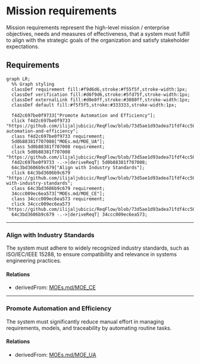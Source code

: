 # Mission requirements
Mission requirements represent the high-level mission / enterprise  objectives, needs and measures of effectiveness, that a system must fulfill to align with the strategic goals of the organization and satisfy stakeholder expectations. 

## Requirements
```mermaid
graph LR;
  %% Graph styling
  classDef requirement fill:#f9d6d6,stroke:#f55f5f,stroke-width:1px;
  classDef verification fill:#d6f9d6,stroke:#5fd75f,stroke-width:1px;
  classDef externalLink fill:#d0e0ff,stroke:#3080ff,stroke-width:1px;
  classDef default fill:#f5f5f5,stroke:#333333,stroke-width:1px;

  f4d2c697be0f9733["Promote Automation and Efficiency"];
  click f4d2c697be0f9733 "https://github.com/ilijaljubicic/ReqFlow/blob/73d5ae1d93adea71fdf4cc508be4d1ae09be068f/specifications/MissionRequirements.md#promote-automation-and-efficiency";
  class f4d2c697be0f9733 requirement;
  5d0b88381f707008["MOEs.md/MOE_UA"];
  class 5d0b88381f707008 requirement;
  click 5d0b88381f707008 "https://github.com/ilijaljubicic/ReqFlow/blob/73d5ae1d93adea71fdf4cc508be4d1ae09be068f/specifications/MOEs.md#moe_ua";
  f4d2c697be0f9733 -.->|deriveReqT| 5d0b88381f707008;
  64c3bd3606b9c679["Align with Industry Standards"];
  click 64c3bd3606b9c679 "https://github.com/ilijaljubicic/ReqFlow/blob/73d5ae1d93adea71fdf4cc508be4d1ae09be068f/specifications/MissionRequirements.md#align-with-industry-standards";
  class 64c3bd3606b9c679 requirement;
  34ccc009ec6ea573["MOEs.md/MOE_CE"];
  class 34ccc009ec6ea573 requirement;
  click 34ccc009ec6ea573 "https://github.com/ilijaljubicic/ReqFlow/blob/73d5ae1d93adea71fdf4cc508be4d1ae09be068f/specifications/MOEs.md#moe_ce";
  64c3bd3606b9c679 -.->|deriveReqT| 34ccc009ec6ea573;
```

---

### Align with Industry Standards
The system must adhere to widely recognized industry standards, such as ISO/IEC/IEEE 15288, to ensure compatibility and relevance in systems engineering practices.

#### Relations
  * derivedFrom: [MOEs.md/MOE_CE](MOEs.md#moe_ce)

---

### Promote Automation and Efficiency
The system must significantly reduce manual effort in managing requirements, models, and traceability by automating routine tasks.

#### Relations
  * derivedFrom: [MOEs.md/MOE_UA](MOEs.md#moe_ua)